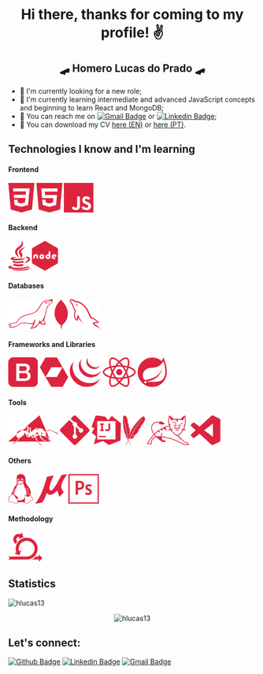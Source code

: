 <p align="center">
  <h1 align="center">  Hi there, thanks for coming to my profile! ✌️ </h1>
  <h2 align="center">  🛹 Homero Lucas do Prado 🛹 </h2>
</p>

-   🤝 I'm currently looking for a new role;
-   📝 I'm currently learning intermediate and advanced JavaScript concepts and beginning to learn React and MongoDB;
-   📲 You can reach me on [![Gmail Badge](https://img.shields.io/badge/-Gmail-c14438?style=flat-square&logo=Gmail&logoColor=white&link=mailto:hmr.prd@gmail.com)](mailto:hmr.prd@gmail.com) or [![Linkedin Badge](https://img.shields.io/badge/-LinkedIn-blue?style=flat-square&logo=Linkedin&logoColor=white&link=https://www.linkedin.com/in/hlucas13/)](https://www.linkedin.com/in/hlucas13/);
-   📄 You can download my CV [here (EN)](https://github.com/hlucas13/hlucas13/blob/main/assets/CV_-_Homero_do_Prado_-_EN.pdf 'here (EN)') or [here (PT)](https://github.com/hlucas13/hlucas13/blob/main/assets/CV_-_Homero_do_Prado_-_PT.pdf 'here (PT)').

## Technologies I know and I'm learning

#### Frontend

<p align="left">
<img src="https://github.com/hlucas13/hlucas13/blob/main/icons/css3.png" alt="CSS3" height="60" title="CSS3"/>
<img src="https://github.com/hlucas13/hlucas13/blob/main/icons/html5.png" alt="HTML5" height="60" title="HTML5"/>
<img src="https://github.com/hlucas13/hlucas13/blob/main/icons/javascript.png" alt="JavaScript" height="60" title="JavaScript"/>
</p>

#### Backend

<p align="left">
<img src="https://github.com/hlucas13/hlucas13/blob/main/icons/java.png" alt="Java" height="60" title="Java"/>
<img src="https://github.com/hlucas13/hlucas13/blob/main/icons/node.png" alt="Node.js" height="60" title="Node.js"/>
</p>

#### Databases

<p align="left">
<img src="https://github.com/hlucas13/hlucas13/blob/main/icons/mariadb.png" alt="MariaDB" height="60" title="MariaDB"/>
<img src="https://github.com/hlucas13/hlucas13/blob/main/icons/mongodb.png" alt="MongoDB" height="60" title="MongoDB"/>
<img src="https://github.com/hlucas13/hlucas13/blob/main/icons/mysql.png" alt="MySQL" height="60" title="MySQL"/>
</p>

#### Frameworks and Libraries

<p align="left">
<img src="https://github.com/hlucas13/hlucas13/blob/main/icons/bootstrap.png" alt="Bootstrap" height="60" title="Bootstrap"/>
<img src="https://github.com/hlucas13/hlucas13/blob/main/icons/hibernate.png" alt="Hibernate" height="60" title="Hibernate"/>
<img src="https://github.com/hlucas13/hlucas13/blob/main/icons/jquery.png" alt="jQuery" height="60" title="jQuery"/>
<img src="https://github.com/hlucas13/hlucas13/blob/main/icons/react.png" alt="React" height="60" title="React"/>
<img src="https://github.com/hlucas13/hlucas13/blob/main/icons/spring.png" alt="Spring" height="60" title="Spring"/>
</p>

#### Tools

<p align="left">
<img src="https://github.com/hlucas13/hlucas13/blob/main/icons/ant.png" alt="Ant" height="60" title="Ant"/>
<img src="https://github.com/hlucas13/hlucas13/blob/main/icons/git.png" alt="Git" height="60" title="Git"/>
<img src="https://github.com/hlucas13/hlucas13/blob/main/icons/intellij.png" alt="IntelliJ Idea" height="60" title="IntelliJ Idea"/>
<img src="https://github.com/hlucas13/hlucas13/blob/main/icons/maven.png" alt="Maven" height="60" title="Maven"/>
<img src="https://github.com/hlucas13/hlucas13/blob/main/icons/tomcat.png" alt="Tomcat" height="60" title="Tomcat"/>
<img src="https://github.com/hlucas13/hlucas13/blob/main/icons/visualstudiocode.png" alt="Visual Studio Code" height="60" title="Visual Studio Code"/>
</p>

#### Others

<p align="left">
<img src="https://github.com/hlucas13/hlucas13/blob/main/icons/linux.png" alt="Linux" height="60" title="Linux"/>
<img src="https://github.com/hlucas13/hlucas13/blob/main/icons/microstation.png" alt="MicroStation" height="60" title="MicroStation"/>
<img src="https://github.com/hlucas13/hlucas13/blob/main/icons/photoshop.png" alt="Photoshop" height="60" title="Photoshop"/>
</p>

#### Methodology

<p align="left">
<img src="https://github.com/hlucas13/hlucas13/blob/main/icons/scrum.png" alt="Scrum" height="60" title="Scrum"/>
</p>

## Statistics

<p align="left"> <img src="https://komarev.com/ghpvc/?username=hlucas13&color=red" alt="hlucas13" /></p>
<p align="center"><img src="https://github-readme-stats.vercel.app/api?username=hlucas13&show_icons=true&theme=dracula" alt="hlucas13" /></p>

## Let's connect:

[![Github Badge](https://img.shields.io/badge/-Github-000?style=flat-square&logo=Github&logoColor=white&link=https://github.com/hlucas13)](https://github.com/hlucas13)
[![Linkedin Badge](https://img.shields.io/badge/-LinkedIn-blue?style=flat-square&logo=Linkedin&logoColor=white&link=https://www.linkedin.com/in/hlucas13/)](https://www.linkedin.com/in/hlucas13/)
[![Gmail Badge](https://img.shields.io/badge/-Gmail-c14438?style=flat-square&logo=Gmail&logoColor=white&link=mailto:hmr.prd@gmail.com)](mailto:hmr.prd@gmail.com)
